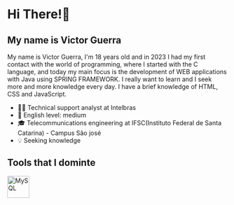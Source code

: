 # Hi There!👋  

## My name is Victor Guerra

My name is Victor Guerra, I'm 18 years old and in 2023 I had my first contact with the world of programming, where I started with the C language, and today my main focus is the development of WEB applications with Java using SPRING FRAMEWORK. I really want to learn and I seek more and more knowledge every day.
I have a brief knowledge of HTML, CSS and JavaScript.

- 👩‍💻 Technical support analyst at Intelbras
- 📘 English level: medium
- 🎓 Telecommunications engineering at IFSC(Instituto Federal de Santa Catarina) - Campus São josé
- 💡 Seeking knowledge



## Tools that I dominte
<img width="50" src="https://user-images.githubusercontent.com/25181517/183896128-ec99105a-ec1a-4d85-b08b-1aa1620b2046.png" alt="MySQL" title="MySQL"/>
